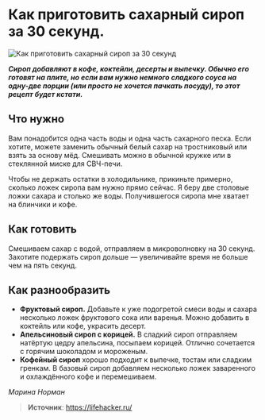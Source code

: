 # Как приготовить сахарный сироп за 30 секунд.

![Как приготовить сахарный сироп за 30 секунд](/images/Kulinar/Sovet/cuker_sirop.gif 'Как приготовить сахарный сироп за 30 секунд')

_**Сироп добавляют в кофе, коктейли, десерты и выпечку. Обычно его готовят на плите, но если вам нужно немного сладкого соуса на одну-две порции (или просто не хочется пачкать посуду), то этот рецепт будет кстати.**_

## Что нужно

Вам понадобится одна часть воды и одна часть сахарного песка. Если хотите, можете заменить обычный белый сахар на тростниковый или взять за основу мёд. Смешивать можно в обычной кружке или в стеклянной миске для СВЧ-печи.

Чтобы не держать остатки в холодильнике, прикиньте примерно, сколько ложек сиропа вам нужно прямо сейчас. Я беру две столовые ложки сахара и столько же воды. Получившегося сиропа мне хватает на блинчики и кофе.

## Как готовить

Смешиваем сахар c водой, отправляем в микроволновку на 30 секунд. Захотите подержать сироп дольше — увеличивайте время не больше чем на пять секунд.

## Как разнообразить

- **Фруктовый сироп.** Добавьте к уже подогретой смеси воды и сахара несколько ложек фруктового сока или варенья. Можно добавить в коктейль или кофе, украсить десерт.
- **Апельсиновый сироп с корицей.** В сладкий сироп отправляем натёртую цедру апельсина, посыпаем корицей. Отлично сочетается с горячим шоколадом и мороженым.
- **Кофейный сироп** хорошо подходит к выпечке, тостам или сладким гренкам. В базовый сироп добавляем несколько ложек заваренного и охлаждённого кофе и перемешиваем.

_Марина Норман_

> **Источник**: https://lifehacker.ru/
